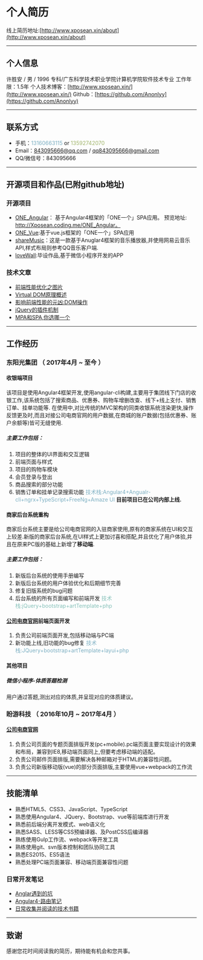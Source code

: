 
#  个人简历

线上简历地址:[http://www.xposean.xin/about](http://www.xposean.xin/about)

---

## 个人信息 ##
许胜安 / 男 / 1996
专科/广东科学技术职业学院计算机学院软件技术专业 
工作年限：1.5年
个人技术博客：[http://www.xposean.xin/](http://www.xposean.xin/)
Github：[https://github.com/Anonlyy](https://github.com/Anonlyy)

---

## 联系方式

- 手机：<span style="color:#7cafc2">13160663115</span> or <span style="color:#a1b56c">13592742070</span>
- Email：843095666@qq.com / qq843095666@gmail.com
- QQ/微信号：843095666

---


## 开源项目和作品(已附github地址)

### 开源项目
 - [ONE_Angular](https://github.com/Anonlyy/ONE_Angular)： 基于Angular4框架的「ONE一个」SPA应用。
   预览地址: http://Xposean.coding.me/ONE_Angular。
- [ONE_Vue](https://github.com/Anonlyy/ONE_Vue):基于vue.js框架的「ONE一个」SPA应用
 - [shareMusic](https://github.com/Anonlyy/shareMusic)：这是一款基于Anuglar4框架的音乐播放器,并使用网易云音乐API,样式布局则参考QQ音乐客户端.
 - [loveWall](https://github.com/Anonlyy/loveWall):毕设作品,基于微信小程序开发的APP


### 技术文章

- [前端性能优化之图片](http://www.xposean.xin/2017/10/27/%E5%89%8D%E7%AB%AF%E6%80%A7%E8%83%BD%E4%BC%98%E5%8C%96%E4%B9%8B%E5%9B%BE%E7%89%87/)
- [Virtual DOM原理概述](http://www.xposean.xin/2017/10/24/VirtualDOM%E5%8E%9F%E7%90%86%E6%A6%82%E8%BF%B0/)
- [影响前端性能的元凶:DOM操作](http://www.xposean.xin/2017/10/24/%E5%BD%B1%E5%93%8D%E5%89%8D%E7%AB%AF%E6%80%A7%E8%83%BD%E7%9A%84%E5%85%83%E5%87%B6-DOM%E6%93%8D%E4%BD%9C/)  
- [jQuery的插件机制](http://www.xposean.xin/2017/10/24/jQuery%E7%9A%84%E6%8F%92%E4%BB%B6%E6%9C%BA%E5%88%B6/)  
- [MPA和SPA,你选哪一个](http://www.xposean.xin/2017/11/23/MPA%E5%92%8CSPA-%E4%BD%A0%E9%80%89%E5%93%AA%E4%B8%80%E4%B8%AA/)
---




## 工作经历

### 东阳光集团 （ 2017年4月 ~ 至今 ）


#### 收银端项目
该项目是使用Angular4框架开发,使用angular-cli构建,主要用于集团线下门店的收银工作,该系统包括了搜索商品、优惠券、购物车增删改查、线下+线上支付、销售订单、挂单功能等.
在使用中,对比传统的MVC架构的同类收银系统渲染更快,操作反馈更及时,而且对接公司电商官网的用户数据,在商城的账户数据(包括优惠券、账户余额等)皆可无缝使用.
##### 主要工作包括：
1. 项目的整体的UI界面和交互逻辑
2. 前端页面与样式
3. 项目的购物车模块
4. 会员登录与登出
5. 商品搜索的部分功能
6. 销售订单和挂单记录搜索功能
<span style="color:#7cafc2">技术栈:Angular4+Angualr-cli+ngrx+TypeScript+FreeNg+Amaze UI</span>
**目前项目已在公司内部上线.**

#### 商家后台系统重构
商家后台系统主要是给公司电商官网的入驻商家使用,原有的商家系统在UI和交互上较差.新版的商家后台系统,在UI样式上更加讨喜和搭配,并且优化了用户体验,并且在原来PC版的基础上新增了**移动端**.
##### 主要工作包括：
1. 新版后台系统的使用手册编写
2. 新版后台系统的用户体验优化和后期细节完善
3. 修复旧版系统的bug问题
4. 后台系统的所有页面编写和前端开发
<span style="color:#86c1b9">技术栈:jQuery+bootstrap+artTemplate+php</span>

#### [公司电商官网](http://www.dyg.cn)前端页面开发
1. 负责公司前端页面开发,包括移动端与PC端
2. 新功能上线,旧功能的bug修复
<span style="color:#7cafc2">技术栈:JQuery+bootstrap+artTemplate+layui+php</span>

#### 其他项目

##### 微信小程序-体质答题检测
用户通过答题,测出对应的体质,并呈现对应的体质建议。

 
### 盼游科技 （ 2016年10月 ~ 2017年4月 ）

#### [公司电商官网 ](https://www.hopetrip.com.hk/special/)
1. 负责公司页面的专题页面排版开发(pc+mobile).pc端页面主要实现设计的效果和布局，兼容到IE8,移动端页面同上,但要考虑移动端的适配。
2. 负责公司邮件页面排版,需要解决各种邮箱对于HTML的兼容性问题。
3. 负责公司新版移动版(vue)的部分页面排版,主要使用vue+webpack的工作流

---

## 技能清单

- 熟悉HTML5、CSS3、JavaScript、TypeScript
- 熟悉使用Angular4、JQuery、Bootstrap、vue等前端库进行开发
- 熟悉前后端分离开发模式、web语义化
- 熟悉SASS、LESS等CSS预编译器、及PostCSS后编译器
- 熟练使用Gulp工作流、webpack等开发工具
- 熟练使用git、svn版本控制和团队协同工具
- 熟悉ES2015、ES5语法
- 熟悉处理PC端页面兼容、移动端页面兼容性问题

### 日常开发笔记
 - [Anglar遇到的坑](http://note.youdao.com/noteshare?id=344dd81175a57858749f8227e9f2b3d1&sub=7F338E6365304F1A8B5892D35B64329A)
 - [Angular4-路由笔记](http://note.youdao.com/noteshare?id=9e2dc73c02ab6307f3a76e94e279130b&sub=0300A0EDA46A4C16B06E900F3C31F3EB)
- [日常收集并阅读的技术书籍](http://note.youdao.com/noteshare?id=e31eb119affef624d28832e8e36603d6)
---

## 致谢
感谢您花时间阅读我的简历，期待能有机会和您共事。
